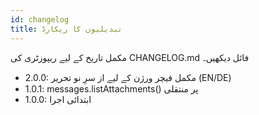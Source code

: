 ```yaml
---
id: changelog
title: تبدیلیوں کا ریکارڈ
---
```


مکمل تاریخ کے لیے ریپوزٹری کی CHANGELOG.md فائل دیکھیں۔

- 2.0.0: مکمل فیچر ورژن کے لیے از سرِ نو تحریر (EN/DE)
- 1.0.1: messages.listAttachments() پر منتقلی
- 1.0.0: ابتدائی اجرا

